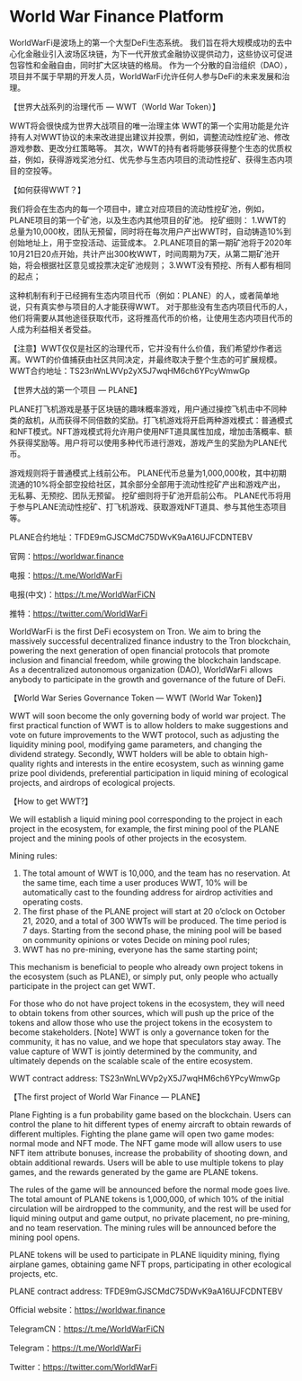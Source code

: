 # World War Finance Platform

WorldWarFi是波场上的第一个大型DeFi生态系统。 我们旨在将大规模成功的去中心化金融业引入波场区块链，为下一代开放式金融协议提供动力，这些协议可促进包容性和金融自由，同时扩大区块链的格局。 作为一个分散的自治组织（DAO），项目并不属于早期的开发人员，WorldWarFi允许任何人参与DeFi的未来发展和治理。

【世界大战系列的治理代币 — WWT（World War Token）】

WWT将会很快成为世界大战项目的唯一治理主体
WWT的第一个实用功能是允许持有人对WWT协议的未来改进提出建议并投票，例如，调整流动性挖矿池、修改游戏参数、更改分红策略等。
其次，WWT的持有者将能够获得整个生态的优质权益，例如，获得游戏奖池分红、优先参与生态内项目的流动性挖矿、获得生态内项目的空投等。

【如何获得WWT？】

我们将会在生态内的每一个项目中，建立对应项目的流动性挖矿池，例如，PLANE项目的第一个矿池，以及生态内其他项目的矿池。
挖矿细则：
1.WWT的总量为10,000枚，团队无预留，同时将在每次用户产出WWT时，自动铸造10%到创始地址上，用于空投活动、运营成本。
2.PLANE项目的第一期矿池将于2020年10月21日20点开始，共计产出300枚WWT，时间周期为7天，从第二期矿池开始，将会根据社区意见或投票决定矿池规则；
3.WWT没有预挖、所有人都有相同的起点；

这种机制有利于已经拥有生态内项目代币（例如：PLANE）的人，或者简单地说，只有真实参与项目的人才能获得WWT。
对于那些没有生态内项目代币的人，他们将需要从其他途径获取代币，这将推高代币的价格，让使用生态内项目代币的人成为利益相关者受益。

【注意】WWT仅仅是社区的治理代币，它并没有什么价值，我们希望炒作者远离。WWT的价值捕获由社区共同决定，并最终取决于整个生态的可扩展规模。
WWT合约地址：TS23nWnLWVp2yX5J7wqHM6ch6YPcyWmwGp

【世界大战的第一个项目 — PLANE】

PLANE打飞机游戏是基于区块链的趣味概率游戏，用户通过操控飞机击中不同种类的敌机，从而获得不同倍数的奖励。打飞机游戏将开启两种游戏模式：普通模式和NFT模式。NFT游戏模式将允许用户使用NFT道具属性加成，增加击落概率、额外获得奖励等。用户将可以使用多种代币进行游戏，游戏产生的奖励为PLANE代币。

游戏规则将于普通模式上线前公布。
PLANE代币总量为1,000,000枚，其中初期流通的10%将全部空投给社区，其余部分全部用于流动性挖矿产出和游戏产出，无私募、无预挖、团队无预留。
挖矿细则将于矿池开启前公布。
PLANE代币将用于参与PLANE流动性挖矿、打飞机游戏、获取游戏NFT道具、参与其他生态项目等。

PLANE合约地址：TFDE9mGJSCMdC75DWvK9aA16UJFCDNTEBV

官网：https://worldwar.finance

电报：https://t.me/WorldWarFi

电报(中文)：https://t.me/WorldWarFiCN

推特：https://twitter.com/WorldWarFi


WorldWarFi is the first DeFi ecosystem on Tron. We aim to bring the massively successful decentralized finance industry to the Tron blockchain, powering the next generation of open financial protocols that promote inclusion and financial freedom, while growing the blockchain landscape. As a decentralized autonomous organization (DAO), WorldWarFi allows anybody to participate in the growth and governance of the future of DeFi.

【World War Series Governance Token — WWT (World War Token)】

WWT will soon become the only governing body of world war project.
The first practical function of WWT is to allow holders to make suggestions and vote on future improvements to the WWT protocol, such as adjusting the liquidity mining pool, modifying game parameters, and changing the dividend strategy.
Secondly, WWT holders will be able to obtain high-quality rights and interests in the entire ecosystem, such as winning game prize pool dividends, preferential participation in liquid mining of ecological projects, and airdrops of ecological projects.

【How to get WWT?】

We will establish a liquid mining pool corresponding to the project in each project in the ecosystem, for example, the first mining pool of the PLANE project and the mining pools of other projects in the ecosystem.

Mining rules:
1. The total amount of WWT is 10,000, and the team has no reservation. At the same time, each time a user produces WWT, 10% will be automatically cast to the founding address for airdrop activities and operating costs.
2. The first phase of the PLANE project will start at 20 o’clock on October 21, 2020, and a total of 300 WWTs will be produced. The time period is 7 days. Starting from the second phase, the mining pool will be based on community opinions or votes Decide on mining pool rules;
3. WWT has no pre-mining, everyone has the same starting point;

This mechanism is beneficial to people who already own project tokens in the ecosystem (such as PLANE), or simply put, only people who actually participate in the project can get WWT.

For those who do not have project tokens in the ecosystem, they will need to obtain tokens from other sources, which will push up the price of the tokens and allow those who use the project tokens in the ecosystem to become stakeholders.
[Note] WWT is only a governance token for the community, it has no value, and we hope that speculators stay away. The value capture of WWT is jointly determined by the community, and ultimately depends on the scalable scale of the entire ecosystem.

WWT contract address: TS23nWnLWVp2yX5J7wqHM6ch6YPcyWmwGp

【The first project of World War Finance — PLANE】

Plane Fighting is a fun probability game based on the blockchain. Users can control the plane to hit different types of enemy aircraft to obtain rewards of different multiples. Fighting the plane game will open two game modes: normal mode and NFT mode. The NFT game mode will allow users to use NFT item attribute bonuses, increase the probability of shooting down, and obtain additional rewards. Users will be able to use multiple tokens to play games, and the rewards generated by the game are PLANE tokens.

The rules of the game will be announced before the normal mode goes live.
The total amount of PLANE tokens is 1,000,000, of which 10% of the initial circulation will be airdropped to the community, and the rest will be used for liquid mining output and game output, no private placement, no pre-mining, and no team reservation.
The mining rules will be announced before the mining pool opens.

PLANE tokens will be used to participate in PLANE liquidity mining, flying airplane games, obtaining game NFT props, participating in other ecological projects, etc.

PLANE contract address: TFDE9mGJSCMdC75DWvK9aA16UJFCDNTEBV


Official website：https://worldwar.finance

TelegramCN：https://t.me/WorldWarFiCN

Telegram：https://t.me/WorldWarFi

Twitter：https://twitter.com/WorldWarFi



